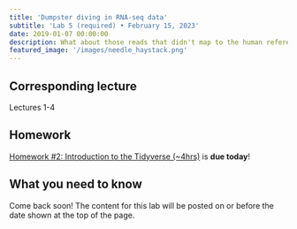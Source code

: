 ```yaml
---
title: 'Dumpster diving in RNA-seq data'
subtitle: 'Lab 5 (required) • February 15, 2023'
date: 2019-01-07 00:00:00
description: What about those reads that didn't map to the human reference? In this lab you'll learn to make the most from your RNA-seq data by digging through these 'junk' unmapped reads.  It turns out that most RNA-seq studies are 'metatranscriptomes'.
featured_image: '/images/needle_haystack.png'
---
```


## Corresponding lecture

Lectures 1-4

## Homework

[Homework #2: Introduction to the Tidyverse (~4hrs)](https://www.datacamp.com/courses/introduction-to-the-tidyverse) is **due today**!

## What you need to know

Come back soon!  The content for this lab will be posted on or before the date shown at the top of the page.


